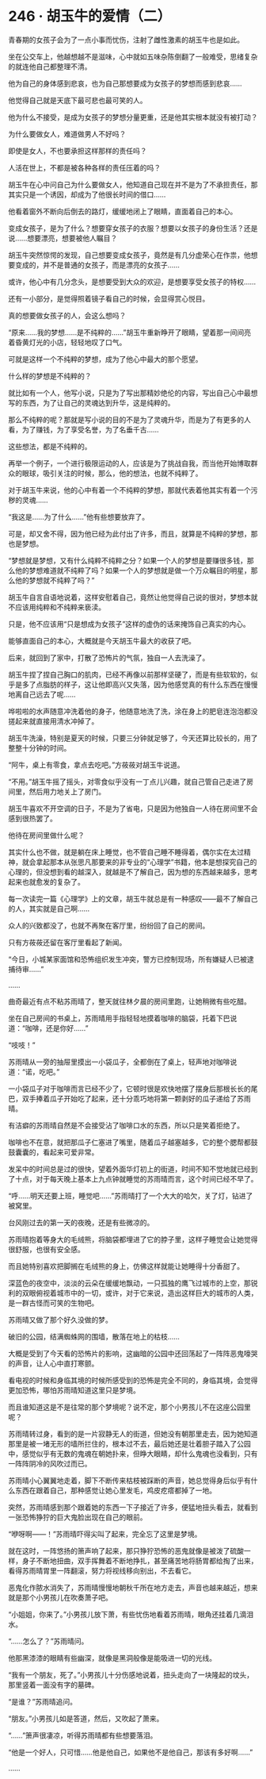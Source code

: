 <link rel="stylesheet" href="../styles/text.css"/>
<h1>246 · 胡玉牛的爱情（二）</h1>

青春期的女孩子会为了一点小事而忧伤，注射了雌性激素的胡玉牛也是如此。

坐在公交车上，他越想越不是滋味，心中就如五味杂陈倒翻了一般难受，思绪复杂的就连他自己都整理不清。

他为自己的身体感到悲哀，也为自己那想要成为女孩子的梦想而感到悲哀……

他觉得自己就是天底下最可悲也最可笑的人。

他为什么不接受，是成为女孩子的梦想分量更重，还是他其实根本就没有被打动？

为什么要做女人，难道做男人不好吗？

即使是女人，不也要承担这样那样的责任吗？

人活在世上，不都是被各种各样的责任压着的吗？

胡玉牛在心中问自己为什么要做女人，他知道自己现在并不是为了不承担责任，那其实只是一个诱因，却成为了他很长时间的借口……

他看着窗外不断向后倒去的路灯，缓缓地闭上了眼睛，直面着自己的本心。

变成女孩子，是为了什么？想要穿女孩子的衣服？想要以女孩子的身份生活？还是说……想要漂亮，想要被他人瞩目？

胡玉牛突然惊愕的发现，自己想要变成女孩子，竟然是有几分虚荣心在作祟，他想要变成的，并不是普通的女孩子，而是漂亮的女孩子……

或许，他心中有几分念头，是想要受到大众的欢迎，是想要享受女孩子的特权……

还有一小部分，是觉得照着镜子看自己的时候，会显得赏心悦目。

真的想要做女孩子的人，会这么想吗？

“原来……我的梦想……是不纯粹的……”胡玉牛重新睁开了眼睛，望着那一间间亮着昏黄灯光的小店，轻轻地叹了口气。

可就是这样一个不纯粹的梦想，成为了他心中最大的那个愿望。

什么样的梦想是不纯粹的？

就比如有一个人，他写小说，只是为了写出那精妙绝伦的内容，写出自己心中最想写的东西，为了让自己的灵魂达到升华，这是纯粹的。

那么不纯粹的呢？那就是写小说的目的不是为了灵魂升华，而是为了有更多的人看，为了赚钱，为了享受名誉，为了名垂千古……

这些想法，都是不纯粹的。

再举一个例子，一个进行极限运动的人，应该是为了挑战自我，而当他开始博取群众的眼球，吸引关注的时候，那么，他的想法，也就不纯粹了。

对于胡玉牛来说，他的心中有着一个不纯粹的梦想，那就代表着他其实有着一个污秽的灵魂……

“我这是……为了什么……”他有些想要放弃了。

可是，却又舍不得，因为他已经为此付出了许多，而且，就算是不纯粹的梦想，那也是梦想。

“梦想就是梦想，又有什么纯粹不纯粹之分？如果一个人的梦想是要赚很多钱，那么他的梦想难道就不纯粹了吗？如果一个人的梦想就是做一个万众瞩目的明星，那么他的梦想就不纯粹了吗？”

胡玉牛自言自语地说着，这样安慰着自己，竟然让他觉得自己说的很对，梦想本就不应该用纯粹和不纯粹来亵渎。

只是，他不应该用“只是想成为女孩子”这样的虚伪的话来掩饰自己真实的内心。

能够直面自己的本心，大概就是今天胡玉牛最大的收获了吧。

后来，就回到了家中，打散了恐怖片的气氛，独自一人去洗澡了。

胡玉牛捏了捏自己胸口的肌肉，已经不再像以前那样坚硬了，而是有些软软的，似乎是多了点脂肪的样子，这让他即高兴又失落，因为他感觉真的有什么东西在慢慢地离自己远去了呢……

哗啦啦的水声随意冲洗着他的身子，他随意地洗了洗，涂在身上的肥皂连泡泡都没搓起来就直接用清水冲掉了。

胡玉牛洗澡，特别是夏天的时候，只要三分钟就足够了，今天还算比较长的，用了整整十分钟的时间。

“阿牛，桌上有零食，拿点去吃吧。”方莜莜对胡玉牛说道。

“不用。”胡玉牛摇了摇头，对零食似乎没有一丁点儿兴趣，就自己管自己走进了房间里，然后用力地关上了房门。

胡玉牛喜欢不开空调的日子，不是为了省电，只是因为他独自一人待在房间里不会感到很热罢了。

他待在房间里做什么呢？

其实什么也不做，就是躺在床上睡觉，也不管自己睡不睡得着，偶尔实在太过精神，就会拿起那本从张思凡那要来的非专业的“心理学”书籍，他本是想探究自己的心理的，但没想到看的越深入，就越是不了解自己，因为想的东西越来越多，思考起来也就愈发的复杂了。

每一次读完一篇《心理学》上的文章，胡玉牛就总是有一种感叹——最不了解自己的人，其实就是自己啊……

众人的兴致都没了，也就不再聚在客厅里，纷纷回了自己的房间。

只有方莜莜还留在客厅里看起了新闻。

“今日，小城某家面馆和恐怖组织发生冲突，警方已控制现场，所有嫌疑人已被逮捕待审……”

……

曲奇最近有点不粘苏雨晴了，整天就往林夕晨的房间里跑，让她稍微有些吃醋。

坐在自己房间的书桌上，苏雨晴用手指轻轻地摸着咖啡的脑袋，托着下巴说道：“咖啡，还是你好……”

“吱吱！”

苏雨晴从一旁的抽屉里摸出一小袋瓜子，全都倒在了桌上，轻声地对咖啡说道：“诺，吃吧。”

一小袋瓜子对于咖啡而言已经不少了，它顿时很是欢快地摆了摆身后那根长长的尾巴，双手捧着瓜子开始吃了起来，还十分乖巧地将第一颗剥好的瓜子递给了苏雨晴。

有洁癖的苏雨晴自然是不会接受沾了咖啡口水的东西，所以只是笑着拒绝了。

咖啡也不在意，就把那瓜子仁塞进了嘴里，随着瓜子越塞越多，它的整个腮帮都鼓鼓囊囊的，看起来可爱非常。

发呆中的时间总是过的很快，望着外面华灯初上的街道，时间不知不觉地就已经到了十点，对于每天晚上基本上九点钟就睡觉的苏雨晴而言，这个时间已经不早了。

“呼……明天还要上班，睡觉吧……”苏雨晴打了一个大大的哈欠，关了灯，钻进了被窝里。

台风刚过去的第一天的夜晚，还是有些微凉的。

苏雨晴抱着等身大的毛绒熊，将脑袋都埋进了它的脖子里，这样子睡觉会让她觉得很舒服，也很有安全感。

而且她特别喜欢把脚搁在毛绒熊的身上，仿佛这样就能让她睡得十分香甜了。

深蓝色的夜空中，淡淡的云朵在缓缓地飘动，一只孤独的鹰飞过城市的上空，那锐利的双眼俯视着城市中的一切，或许，对于它来说，造出这样巨大的城市的人类，是一群古怪而可笑的生物吧。

苏雨晴又做了那个好久没做的梦。

破旧的公园，结满蜘蛛网的围墙，散落在地上的枯枝……

大概是受到了今天看的恐怖片的影响，这幽暗的公园中还回荡起了一阵阵恶鬼嚎哭的声音，让人心中直打寒颤。

看电视的时候和身临其境的时候所感受到的恐怖是完全不同的，身临其境，会觉得更加恐怖，哪怕苏雨晴知道这里只是梦境。

而且谁知道这是不是往常的那个梦境呢？说不定，那个小男孩儿不在这座公园里呢？

苏雨晴转过身，看到的是一片寂静无人的街道，但她没有朝那里走去，因为她知道那里是被一堵无形的墙所拦住的，根本过不去，最后她还是壮着胆子踏入了公园中，感觉似乎有无数的鬼魂在朝她扑来，但睁大眼睛，却什么鬼魂也没看到，只有一阵阵阴冷的风吹过而已。

苏雨晴小心翼翼地走着，脚下不断传来枯枝被踩断的声音，她总觉得身后似乎有什么东西在跟着自己，那种感觉让她心里发毛，鸡皮疙瘩都掉了一地。

突然，苏雨晴感到那个跟着她的东西一下子接近了许多，便猛地扭头看去，就看到一张恐怖狰狞的巨大鬼脸出现在自己的眼前。

“咿呀啊——！”苏雨晴吓得尖叫了起来，完全忘了这里是梦境。

就在这时，一阵悠扬的箫声响了起来，那只狰狞恐怖的恶鬼就像是被泼了硫酸一样，身子不断地扭曲，双手挥舞着不断地挣扎，甚至痛苦地将肠胃都给掏了出来，看得苏雨晴胃里一阵翻滚，努力将视线移向别出，不去看它。

恶鬼化作脓水消失了，苏雨晴慢慢地朝秋千所在地方走去，声音也越来越近，想来就是那个小男孩儿在吹奏萧子吧。

“小姐姐，你来了。”小男孩儿放下萧，有些忧伤地看着苏雨晴，眼角还挂着几滴泪水。

“……怎么了？”苏雨晴问。

他那黑漆漆的眼睛有些幽深，就像是黑洞般像是能吸进一切的光线。

“我有一个朋友，死了。”小男孩儿十分伤感地说着，扭头走向了一块隆起的坟头，那里竖着一面没有字的墓碑。

“是谁？”苏雨晴追问。

“朋友。”小男孩儿如是答道，然后，又吹起了萧来。

“……”箫声很凄凉，听得苏雨晴都有些想要落泪。

“他是一个好人，只可惜……他是他自己，如果他不是他自己，那该有多好啊……”

……
